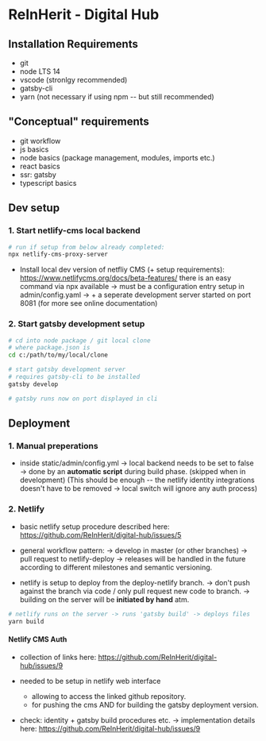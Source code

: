 
# ReInHerit - Digital Hub

## Installation Requirements

- git
- node LTS 14
- vscode (stronlgy recommended)
- gatsby-cli
- yarn (not necessary if using npm -- but still recommended)


## "Conceptual" requirements 

- git workflow
- js basics
- node basics (package management, modules, imports etc.)
- react basics
- ssr: gatsby
- typescript basics


## Dev setup

### 1. Start netlify-cms local backend

```sh
# run if setup from below already completed:
npx netlify-cms-proxy-server

```

- Install local dev version of netfliy CMS (+ setup requirements): https://www.netlifycms.org/docs/beta-features/
  there is an easy command via npx available
  -> must be a configuration entry setup in admin/config.yaml
  -> + a seperate development server started on port 8081 (for more see online documentation)


### 2. Start gatsby development setup 

```sh
# cd into node package / git local clone
# where package.json is 
cd c:/path/to/my/local/clone

# start gatsby development server
# requires gatsby-cli to be installed
gatsby develop

# gatsby runs now on port displayed in cli

```


## Deployment

### 1. Manual preperations

- inside static/admin/config.yml -> local backend needs to be set to false -> done by an __automatic script__ during build phase. (skipped when in development)
(This should be enough -- the netlify identity integrations doesn't have to be removed -> local switch will ignore any auth process)



### 2. Netlify

- basic netlify setup procedure described here: https://github.com/ReInHerit/digital-hub/issues/5

- general workflow pattern:
  -> develop in master (or other branches) -> pull request to netlify-deploy
  -> releases will be handled in the future according to different milestones and semantic versioning.

- netlify is setup to deploy from the deploy-netlify branch.
  -> don't push against the branch via code / only pull request new code to branch.
  -> building on the server will be __initiated by hand__ atm.

```sh
# netlify runs on the server -> runs 'gatsby build' -> deploys files 
yarn build

```

#### Netlify CMS Auth

- collection of links here: https://github.com/ReInHerit/digital-hub/issues/9

- needed to be setup in netlify web interface
  - allowing to access the linked github repository.
  - for pushing the cms AND for building the gatsby deployment version.

- check: identity + gatsby build procedures etc.
  -> implementation details here: https://github.com/ReInHerit/digital-hub/issues/9